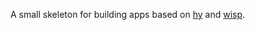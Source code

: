 A small skeleton for building apps based on [hy][hy] and [wisp][wisp].

[hy]: http://hylang.org
[wisp]: https://github.com/Gozala/wisp
